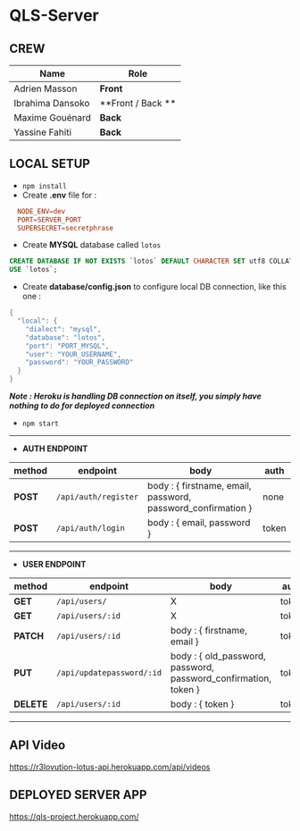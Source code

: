 # QLS-Server

## CREW

| Name | Role |
|------|------|
| Adrien Masson | **Front** |
| Ibrahima Dansoko | **Front / Back ** |
| Maxime Gouénard | **Back** |
| Yassine Fahiti | **Back** |

## LOCAL SETUP

- `npm install`
- Create **.env** file for :
```conf
  NODE_ENV=dev
  PORT=SERVER_PORT
  SUPERSECRET=secretphrase
```
- Create **MYSQL** database called `lotos`
```sql
CREATE DATABASE IF NOT EXISTS `lotos` DEFAULT CHARACTER SET utf8 COLLATE utf8_general_ci;
USE `lotos`;
```
- Create **database/config.json** to configure local DB connection, like this one :
```java
{
  "local": {
    "dialect": "mysql",
    "database": "lotos",
    "port": "PORT_MYSQL",
    "user": "YOUR_USERNAME",
    "password": "YOUR_PASSWORD"
  }
}
```
  **_Note : Heroku is handling DB connection on itself, you simply have nothing to do for deployed connection_**
- `npm start`

---
- **AUTH ENDPOINT**

| method       | endpoint              | body                                                        |  auth |
|--------------|-----------------------|-------------------------------------------------------------|-------|
| **POST**     | `/api/auth/register ` | body : { firstname, email, password, password_confirmation } | none  |
| **POST**     | `/api/auth/login`     | body : { email, password }                                  | token |

---

- **USER ENDPOINT**

| method       | endpoint              | body                                                        |  auth |
|--------------|-----------------------|-------------------------------------------------------------|-------|
| **GET**      | `/api/users/`         | X                                                           | token |
| **GET**      | `/api/users/:id`      | X                                                           | token |
| **PATCH**    | `/api/users/:id`      | body : { firstname, email }                                 | token |
| **PUT**    | `/api/updatepassword/:id` | body : { old_password, password, password_confirmation, token }  | token |
| **DELETE**   | `/api/users/:id`       | body : { token  }                                           | token |

---

## API Video

https://r3lovution-lotus-api.herokuapp.com/api/videos

## DEPLOYED SERVER APP

https://qls-project.herokuapp.com/

